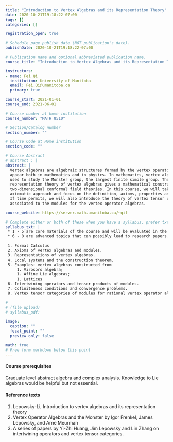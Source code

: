 ```yaml
---
title: "Introduction to Vertex Algebras and its Representation Theory"
date: 2020-10-21T19:18:22-07:00
tags: []
categories: []

registration_open: true

# Schedule page publish date (NOT publication's date).
publishDate: 2020-10-21T19:18:22-07:00

# Publication name and optional abbreviated publication name.
course_title: "Introduction to Vertex Algebras and its Representation Theory"

instructors:
- name: Fei Qi
  institution: University of Manitoba
  email: Fei.Qi@umanitoba.ca
  primary: true

course_start: 2021-01-01
course_end: 2021-06-01

# Course number at home institution
course_number: "MATH 8510"

# Section/Catalog number
section_number: ""

# Course Code at Home institution
section_code: ""

# Course Abstract
# abstract : |
abstract: |
  Vertex algebras are algebraic structures formed by the vertex operators that
  appear both in mathematics and in physics. In mathematics, vertex algebras are
  used to study the Monster group, the largest finite simple group. The
  representation theory of vertex algebras gives a mathematical construction to
  two-dimensional conformal field theories. In this course, we will take an
  axiomatic approach and focus on the definition, axioms, properties and examples.
  If time permits, we will also introduce the theory of vertex tensor categories
  associated to the modules for the vertex operator algebras. 

course_website: https://server.math.umanitoba.ca/~qif

# Complete either or both of these when you have a syllabus, prefer txt!
syllabus_txt: |
 * 1 - 5 are core materials of the course and will be evaluated in the problem sets and final exam. 
 * 6 - 8 are advanced topics that can possibly lead to research papers. 

 1. Formal Calculus
 2. Axioms of vertex algebras and modules. 
 3. Representations of vertex algebras.
 4. Local systems and the construction theorem. 
 5. Examples: vertex algebras constructed from
     1. Virosoro algebra;
     1. Affine Lie algebras;
     1. Lattices
 6. Intertwining operators and tensor products of modules.
 7. Cofiniteness conditions and convergence problems. 
 8. Vertex tensor categories of modules for rational vertex operator algebras.

#
# (file upload)
# syllabus_pdf:

image:
  caption: ""
  focal_point: ""
  preview_only: false

math: true
# Free form markdown below this point
---
```

#### Course prerequisites

Graduate level abstract algebra and complex analysis. Knowledge to Lie algebras would be helpful but not essential.

#### Reference texts
  1. Lepowsky-Li, Introduction to vertex algebras and its representation theory
  2. Vertex Operator Algebras and the Monster by Igor Frenkel, James Lepowsky, and Arne Meurman
  3. A series of papers by Yi-Zhi Huang, Jim Lepowsky and Lin Zhang on intertwining operators and vertex tensor categories.

